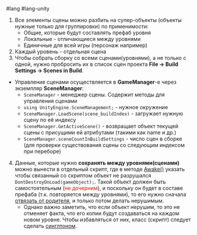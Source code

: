 #lang #lang-unity

1. Все элементы сцены можно разбить на супер-объекты (объекты нужные только для группировки) по применимости:
	- Общие, которые будут составлять префаб уровня
	- Локальные - отличающиеся между уровнями
	- Единичные для всей игры (персонаж например)
2. Каждый уровень - отдельная сцена
3. Чтобы собрать сборку со всеми сценами(уровнями), а не только с одной, нужно пробросить их в список сцен проекта **File -> Build Settings -> Scenes in Build**.

- Управление сценами осуществляется в **GameManager**-е через экземпляр **SceneManager**: 
	- `SceneManager` - менеджер сцены. Содержит методы для управления сценами
	- `using UnityEngine.SceneManagement;` - нужное окружение
	- `SceneManager.LoadScene(scene_buildIndex)` - загружает нужную сцену по её индексу
	- `SceneManager.GetActiveScene()` - возвращает объект текущей сцены с присущими ей атрибутами (такими как name и др.)
	- `SceneManager.sceneCountInBuildSettings` - число сцен в сборке (для проверки существования сцены со следующим индексом при переборе)

4. Данные, которые нужно **сохранять между уровнями(сценами)** можно вынести в отдельный скрипт, где в методе [Awake()](1.%20Languages/Unity/2.%20ОБЪЕКТЫ%20И%20КОМПОНЕНТЫ/MonoBehaviour%20методы.md) указать чтобы связанный со скриптом объект не разрушался `DontDestroyOnLoad(gameObject);`. 
	Такой объект должен быть самостоятельным (<font color="#ff0000">не дочерним</font>), и поскольку он будет в составе префаба (т.к. повторяется между уровнями), то его нужно сначала [отвязать от родителя](1.%20Languages/Unity/2.%20ОБЪЕКТЫ%20И%20КОМПОНЕНТЫ/GameObject.md), и только потом делать нерушимым.
	- Однако важно заметить, что если объект нерушим, то это не отменяет факта, что его копии будут создаваться на каждом новом уровне. Чтобы избавляться от них, класс (скрипт) следует сделать [синглтоном](1.%20Languages/Unity/_КАК%20ЭТО%20СДЕЛАТЬ/Синглтоны.md).